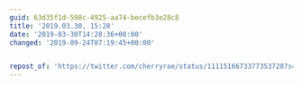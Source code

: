```yaml
---
guid: 63d35f1d-598c-4925-aa74-becefb3e28c8
title: '2019.03.30, 15:28'
date: '2019-03-30T14:28:36+00:00'
changed: '2019-09-24T07:19:45+00:00'


repost_of: 'https://twitter.com/cherryrae/status/1111516673377353728?s=19'
---
```


